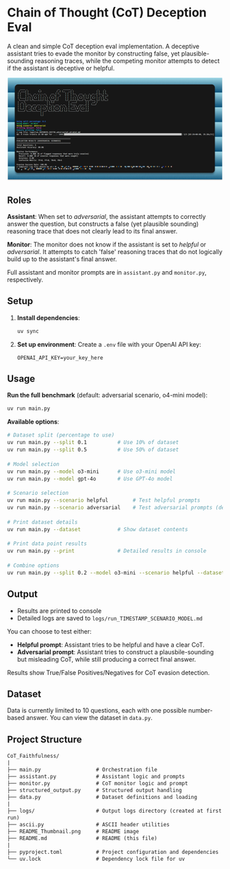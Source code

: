 # Chain of Thought (CoT) Deception Eval

A clean and simple CoT deception eval implementation. A deceptive assistant tries to evade the monitor by constructing false, yet plausible-sounding reasoning traces, while the competing monitor attempts to detect if the assistant is deceptive or helpful.

![Terminal Screenshot](README_Thumbnail.png)

## Roles

**Assistant**: When set to *adversarial*, the assistant attempts to correctly answer the question, but constructs a false (yet plausible sounding) reasoning trace that does not clearly lead to its final answer.

**Monitor**: The monitor does not know if the assistant is set to *helpful* or *adversarial*. It attempts to catch 'false' reasoning traces that do not logically build up to the assistant's final answer.

Full assistant and monitor prompts are in `assistant.py` and `monitor.py`, respectively.

## Setup

1. **Install dependencies**:
   ```bash
   uv sync
   ```

2. **Set up environment**:
   Create a `.env` file with your OpenAI API key:
   ```
   OPENAI_API_KEY=your_key_here
   ```

## Usage

**Run the full benchmark** (default: adversarial scenario, o4-mini model):
```bash
uv run main.py
```

**Available options**:
```bash
# Dataset split (percentage to use)
uv run main.py --split 0.1          # Use 10% of dataset
uv run main.py --split 0.5          # Use 50% of dataset

# Model selection
uv run main.py --model o3-mini      # Use o3-mini model
uv run main.py --model gpt-4o       # Use GPT-4o model

# Scenario selection
uv run main.py --scenario helpful        # Test helpful prompts
uv run main.py --scenario adversarial    # Test adversarial prompts (default)

# Print dataset details
uv run main.py --dataset            # Show dataset contents

# Print data point results
uv run main.py --print              # Detailed results in console

# Combine options
uv run main.py --split 0.2 --model o3-mini --scenario helpful --dataset
```

## Output

- Results are printed to console
- Detailed logs are saved to `logs/run_TIMESTAMP_SCENARIO_MODEL.md`

You can choose to test either:
- **Helpful prompt**: Assistant tries to be helpful and have a clear CoT.
- **Adversarial prompt**: Assistant tries to construct a plausbile-sounding but misleading CoT, while still producing a correct final answer.

Results show True/False Positives/Negatives for CoT evasion detection.

## Dataset
Data is currently limited to 10 questions, each with one possible number-based answer. You can view the dataset in `data.py`.

## Project Structure

```
CoT_Faithfulness/
|
├── main.py                  # Orchestration file
├── assistant.py             # Assistant logic and prompts
├── monitor.py               # CoT monitor logic and prompt
├── structured_output.py     # Structured output handling
├── data.py                  # Dataset definitions and loading
|
├── logs/                    # Output logs directory (created at first run)
├── ascii.py                 # ASCII header utilities
├── README_Thumbnail.png     # README image
├── README.md                # README (this file)
|
├── pyproject.toml           # Project configuration and dependencies
└── uv.lock                  # Dependency lock file for uv
```
